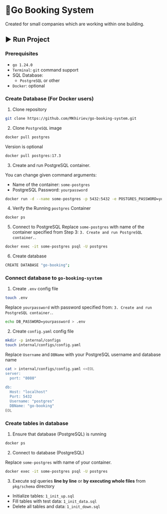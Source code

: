 # 📅Go Booking System

Created for small companies which are working within one building.

## ▶ Run Project
### Prerequisites
- `go 1.24.0`
- `Terminal`: `git` command support
- SQL Database:
  - `PostgreSQL` or other
- `Docker`: optional

### Create Database (For Docker users)
1. Clone repository
```bash
git clone https://github.com/MKhiriev/go-booking-system.git
```

2. Clone `PostgreSQL` image
```bash
docker pull postgres
```
Version is optional
```bash
docker pull postgres:17.3
```

3. Create and run PostgreSQL container. 

You can change given command arguments:
- Name of the container: `some-postgres`
- PostgreSQL Password: `yourpassword` 
```bash
docker run -d --name some-postgres -p 5432:5432 -e POSTGRES_PASSWORD=yourpassword postgres
```

4. Verify the Running `postgres` Container
```bash
docker ps
```

5. Connect to PostgreSQL
Replace `some-postgres` with name of the container specified from Step 3: `3. Create and run PostgreSQL container.`.

```bash
docker exec -it some-postgres psql -U postgres
```

6. Create database

```bash
CREATE DATABASE "go-booking";
```

### Connect database to `go-booking-system`
1. Create `.env` config file
```bash
touch .env
```
Replace `yourpassword` with password specified from: `3. Create and run PostgreSQL container.`.
```bash
echo DB_PASSWORD=yourpassword > .env
```

2. Create `config.yaml` config file
```bash
mkdir -p internal/configs
touch internal/configs/config.yaml
```
Replace `Username` and `DBName` with your PostgreSQL username and database name
```bash
cat > internal/configs/config.yaml <<EOL
server:
  port: "8080"
    
db:
  Host: "localhost"
  Port: 5432
  Username: "postgres"
  DBName: "go-booking"
EOL
```


### Create tables in database
1. Ensure that database (PostgreSQL) is running
```bash
docker ps
```
2. Connect to database (PostgreSQL)

Replace `some-postgres` with name of your container.
```bash
docker exec -it some-postgres psql -U postgres
```
3. Execute sql queries **line by line** or **by executing whole files** from `pkg/schema` directory
- Initialize tables: `1_init_up.sql`
- Fill tables with test data: `1_init_data.sql`
- Delete all tables and data: `1_init_down.sql`